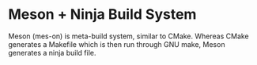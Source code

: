 # Meson + Ninja Build System

Meson \(mes-on\) is meta-build system, similar to CMake. Whereas CMake generates a Makefile which is then run through GNU make, Meson generates a ninja build file.

